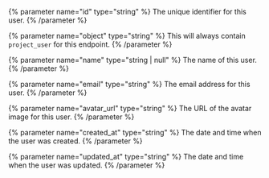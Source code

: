 {% parameter name="id" type="string" %}
The unique identifier for this user.
{% /parameter %}

{% parameter name="object" type="string" %}
This will always contain `project_user` for this endpoint.
{% /parameter %}

{% parameter name="name" type="string | null" %}
The name of this user.
{% /parameter %}

{% parameter name="email" type="string" %}
The email address for this user.
{% /parameter %}

{% parameter name="avatar_url" type="string" %}
The URL of the avatar image for this user.
{% /parameter %}

{% parameter name="created_at" type="string" %}
The date and time when the user was created.
{% /parameter %}

{% parameter name="updated_at" type="string" %}
The date and time when the user was updated.
{% /parameter %}

